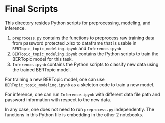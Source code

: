 # Final Scripts

This directory resides Python scripts for preprocessing, modeling, and inference.

1. `preprocess.py` contains the functions to preprocess raw training data from password protected .xlsx to dataframe that is usable in `BERTopic_topic_modeling.ipynb` and `Inference.ipynb`
2. `BERTopic_topic_modeling.ipynb` contains the Python scripts to train the BERTopic model for this task.
3. `Inference.ipynb` contains the Python scripts to classify new data using the trained BERTopic model.

For training a new BERTopic model, one can use `BERTopic_topic_modeling.ipynb` as a skeleton code to train a new model.

For inference, one can run `Inference.ipynb` with different data file path and password information with respect to the new data.

In any case, one does not need to run `preprocess.py` independently. The functions in this Python file is embedding in the other 2 notebooks.